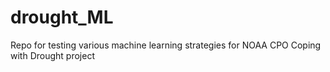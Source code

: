 # drought_ML
Repo for testing various machine learning strategies for NOAA CPO Coping with Drought project

